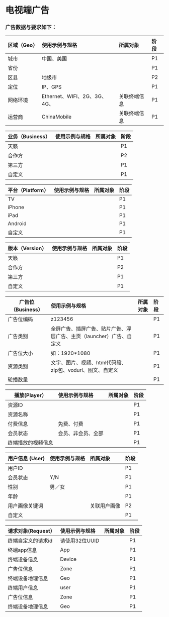 
# 电视端广告



### 广告数据与要求如下：
| **区域（Geo）** |  使用示例与规格| 所属对象 | 阶段 |
| --- | :--- | :--- | :--- |
| 城市 | 中国、美国 |    | P1 |
| 省份 |    |    | P1 |
| 区县 | 地级市 |    | P2 |
| 定位 | IP、GPS |    | P1 |
|网络环境 | Ethernet、WIFI、2G、3G、4G、  |关联终端信息 | P1 |
|运营商 | ChinaMobile  |  关联终端信息  | P1 |

| **业务（Business）** |  使用示例与规格| 所属对象 | 阶段 |
| --- | :--- | :--- | :--- |
| 天籁 |  |    | P1 |
| 合作方 |    |    | P2 |
| 第三方 |  |    | P1 |
| 自定义 |  |    | P1 |


| **平台（Platform）** |  使用示例与规格| 所属对象 | 阶段 |
| --- | :--- | :--- | :--- |
| TV |  |    | P1 |
| iPhone |    |    | P1 |
| iPad |  |    | P1 |
| Android |    |    | P1 |
| 自定义 |  |    | P1 |

| **版本（Version）** |  使用示例与规格| 所属对象 | 阶段 |
| --- | :--- | :--- | :--- |
| 天籁 |  |    | P1 |
| 合作方 |    |    | P2 |
| 第三方 |  |    | P1 |
| 自定义 |  |    | P1 |

| **广告位（Business）** |  使用示例与规格| 所属对象 | 阶段 |
| --- | :--- | :--- | :--- |
| 广告位编码 | z123456 |    | P1 |
| 广告类别 | 全屏广告、插屏广告、贴片广告、浮层广告、主页（launcher）广告、自定义  |    | P1 |
| 广告位大小 |如：1920*1080 |    | P1 |
| 资源类别 | 文字、图片、视频、html代码段、zip包、vodurl、图文、自定义 |    | P1 |
| 轮播数量|  |    | P1 |


| **播放(Player）** |  使用示例与规格| 所属对象 | 阶段 |
| --- | :--- | :--- | :--- |
| 资源ID | |    | P1 |
| 资源名称 |   |    | P1 |
| 付费信息 |免费、付费 |    | P1 |
| 会员状态 | 会员、非会员、全部 |    | P1 |
| 终端播放的视频信息 |  |    | P1 |

|**用户信息 (User)** | 使用示例与规格| 所属对象 | 阶段 |
| --- | :--- | :--- | :--- |
| 用户ID | | | P1 |
|会员状态 |Y/N | | P1 |
|性别 |男／女 | | P1 |
|年龄 | | | P1 |
|用户画像关键词 | |关联用户画像 | P2 |
|自定义 | | | P1 |



| **请求对象(Request）** |  使用示例与规格| 所属对象 | 阶段 |
| --- | :--- | :--- | :--- |
| 终端自定义的请求id | 请使用32位UUID|    | P1 |
| 终端app信息 | App  |    | P1 |
| 终端设备信息 |Device |    | P1 |
| 广告位信息 | Zone |    | P1 |
| 终端设备地理信息 | Geo |    | P1 |
| 终端用户信息 |user |    | P1 |
| 广告位信息 | Zone |    | P1 |
| 终端设备地理信息 | Geo |    | P1 |


















































































































































































































































































































































































































































































































































































































































































































































































































































































































































































































































































































































































































































































































































































































































































































































































































































































































































































































































































































































































































































































































































































































































































































































































































































































































































































